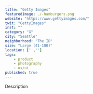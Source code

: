 ```yaml
---
title: "Getty Images"
featuredImage: ./-hamburgers.png
website: "https://www.gettyimages.com/"
twit: "GettyImages"
inst: ""
category: "G"
city: "Seattle"
neighborhood: "The ID"
size: "Large (41-100)"
location: ['','']
tags:
    - product
    - photography
    - ux/ui
published: true
---
```


Description
